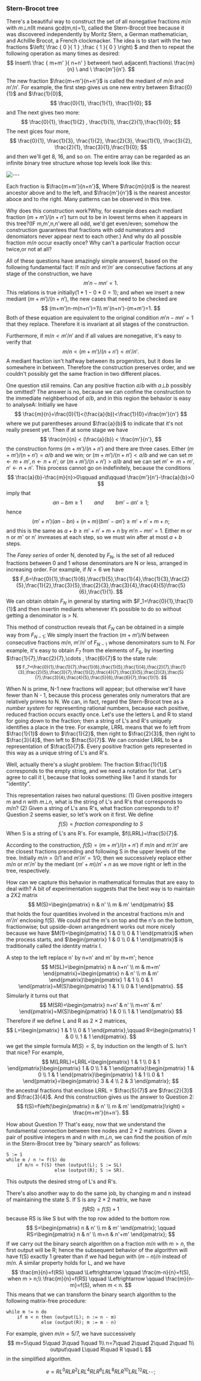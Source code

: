### Stern-Brocot tree
There's a beautiful way to construct the set of all nonegative fractions $m/n$ with $m\bot n$(It means gcd(m,n)=1), called the Stern-Brocot tree because it was discovered independently by Moritz Stern, a German mathematician, and Achillle Brocot, a French clockmacker. The idea is to start with the two fractions $\left( \frac { 0 }{ 1 } ,\frac { 1 }{ 0 }  \right) $ and then to repeat the following operation as many times as desired:
$$
Insert\ \frac { m+m' }{ n+n' }  between\ two\ adjacent\ fractions\ \frac{m}{n} \ and \ \frac{m'}{n'}.
$$

The new fraction $\frac{m+m'}{n+n'}$ is called the mediant of $m/n$ and $m'/n'$. For example, the first step gives us one new entry between $\frac{0}{1}$ and $\frac{1}{0}$,
$$
\frac{0}{1}, \frac{1}{1}, \frac{1}{0};
$$
and The next gives two more:
$$
\frac{0}{1}, \frac{1}{2} , \frac{1}{1}, \frac{2}{1},\frac{1}{0};
$$
The next gices four more,
$$
\frac{0}{1}, \frac{1}{3}, \frac{1}{2}, \frac{2}{3}, \frac{1}{1}, \frac{3}{2}, \frac{2}{1}, \frac{3}{1},\frac{1}{0};
$$
and then we'll get 8, 16, and so on. The entire array can be regarded as an infinite binary tree structure whose top levels look like this:

![---](http://upload.wikimedia.org/wikipedia/commons/thumb/3/37/SternBrocotTree.svg/500px-SternBrocotTree.svg.png)

Each fraction is $\frac{m+m'}{n+n'}$, Where $\frac{m}{n}$ is the nearest ancestor above and to the left, and $\frac{m'}{n'}$ is the nearest ancestor aboce and to rhe right. Many patterns can be observed in this tree.

Why does this construction work?Why, for example does each mediant fraction $(m+m')/(n+n')$ turn out to be in lowest terms when it appears in this tree?(IF m,m',n,n'were all odd, we'd get even/even; somehow the construction guarantees that fractions with odd numerators and denomiators never appear next to each other.) And why do all possible fraction $m/n$ occur exactly once? Why can't a particular fraction occur twice,or not at all?

All of these questions have amazingly simple answers1, based on the following fundamental fact: If $m/n$ and $m'/n'$ are consecutive factions at any stage of the construction, we have
$$
m'n-mn'=1.
$$
This relations is true initially($1*1-0*0=1$); and when we insert a new mediant $(m+m')/(n+n')$, the new cases that need to be checked are
$$
(m+m')n-m(n+n')=1\\
m'(n+n')-(m+m')=1.
$$
Both of these equation are equivalent to the original condition $m'n-mn'=1$ that they replace. Therefore it is invariant at all stages of the construction.

Furthermore, if $m/n<m'/n'$ and if all values are nonegative, it's easy to verify that
$$
m/n<(m+m')/(n+n')<m'/n'.
$$
A mediant fraction isn't halfway between its progenitors, but it does lie somewhere in between. Therefore the construction preserves order, and we couldn't possibly get the same fraction in two different places.

One question stiil remains. Can any positive fraction $a/b$ with $a\bot b$ possibly be omitted? The answer is no, because we can confine the construction to the immediate neighberhood of $a/b$, and in this region the behavior is easy to analyseA: Initially we have
$$
\frac{m}{n}=\frac{0}{1}<(\frac{a}{b})<\frac{1}{0}=\frac{m'}{n'}
$$
where we put parentheses around $\frac{a}{b}$ to indicate that it's not really present yet. Then if at some stage we have
$$
\frac{m}{n} < (\frac{a}{b}) < \frac{m'}{n'},
$$
the construction forms $(m+m')/(n+n')$ and there are three cases. Either $(m+m')/(n+n')=a/b$ and we win; or $(m+m')/(n+n')<a/b$ and we can set $m\leftarrow m+m', n\leftarrow n+n'$; or $(m+m')/(n+n')>a/b$ and we can set $m'\leftarrow m+m', n'\leftarrow n+n'$. This process cannot go on indefinitely, because the conditions
$$
\frac{a}{b}-\frac{m}{n}>0\qquad and\qquad \frac{m'}{n'}-\frac{a}{b}>0 
$$
imply that 
$$
an-bm\ge 1\qquad and \qquad bm'-an'\ge 1;
$$
hence
$$
(m'+n')(an-bn)+(n+m)(bm'-an')\ge m'+n'+m+n;
$$
and this is the same as $a+b\ge m'+n'+m+n$ by $m'n-mn'=1$. Either m or n or m' or n' invreases at each step, so we must win after at most $a+b$ steps.

The <em>Farey series</em> of order N, denoted by $F_N$, is the set of all reduced fractions between 0 and 1 whose denominators are N or less, arranged in increasing order. For example, if $N=6$ we have
$$
F_6=\frac{0}{1},\frac{1}{6},\frac{1}{5},\frac{1}{4},\frac{1}{3},\frac{2}{5},\frac{1}{2},\frac{3}{5},\frac{2}{3},\frac{3}{4},\frac{4}{5}\frac{5}{6},\frac{1}{1}.
$$
We can obtain obtain $F_N$ in general by starting with $F_1=\frac{0}{1},\frac{1}{1}$ and then insertin mediants whenever it’s possible to do so without getting a denominator is > N.

This method of construction reveals that $F_N$ can be obtained in a simple way from $F_{N-1}$; We simply insert the fraction $(m+m')/N$ between consecutive fractions $m/n$, $m'/n'$ of $F_{N-1}$ whose denominators sum to N. For example, it's easy to obtain $F_7$ from the elements of $F_6$, by inserting $\frac{1}{7},\frac{2}{7},\cdots , \frac{6}{7}$ to the state rule:
<small>
$$
F_7=\frac{0}{1},\frac{1}{7},\frac{1}{6},\frac{1}{5},\frac{1}{4},\frac{2}{7},\frac{1}{3},\frac{2}{5},\frac{3}{7},\frac{1}{2},\frac{4}{7},\frac{3}{5},\frac{2}{3},\frac{5}{7},\frac{3}{4},\frac{4}{5},\frac{5}{6},\frac{6}{7},\frac{1}{1}.
$$
</small>

When N is prime, N-1 new fractions will appear; but otherwise we'll have fewer than N - 1, because this process generates only numerators that are relatively primes to N.
We can, in fact, regard the Stern-Brocot tree as a <em>number system</em> for representing rational numbers, because each positive, reduced fraction occurs exactly once. Let's use the letters L and R to stand for going down to the fraction; then a string of L's and R's uniquely identifies a place in the tree. For example, LRRL means that we fo left from $\frac{1}{1}$ down to $\frac{1}{2}$, then right to $\frac{2}{3}$, then right to $\frac{3}{4}$, then left to $\frac{5}{7}$. We can consider LRRL to be a representation of $\frac{5}{7}$. Every positive fraction gets represented in this way as a unique string of L's and R's.

Well, actually there's a slught problem: The fraction $\frac{1}{1}$ corresponds to the empty string, and we need a notation for that. Let's agree to call it I, because that looks something like 1 and it stands for "identity".

This representation raises two natural questions: (1) Given positive integers m and n with $m\bot n$, what is the string of L's and R's that corresponds to $m/n$? (2) Given a string of L's ans R's, what  fraction corresponds to it? Question 2 seems easier, so let's work on it first. We define
$$
f(S)=fraction\ corresponding\  to\ S
$$
When S is a string of L's ans R's. For example, $f(LRRL)=\frac{5}{7}$.

According to the construction, $f(S)=(m+m')/(n+n')$ if $m/n$ and $m'/n'$ are the closest fractions preceding and following S in the upper levels of the tree. Initially $m/n=0/1$ and $m'/n'=1/0$; then we successively replace either $m/n$ or $m'/n'$ by the mediant $(m'+m)/{n'+n}$ as we move right or left in the tree, respectively.

How can we capture this behavior in mathematical formulas that are easy to deal with? A bit of experimentation suggests that the best way is to maintain a 2X2 matrix
$$
M(S)=\begin{pmatrix} n & n' \\ m & m' \end{pmatrix}
$$
that holds the four quantities involved in the ancestral fractions $m/n$ and $m'/n'$ enclosing f(S). We could put the m's on top and the n's on the bottom, fractionwise; but upside-down arrangedment works out more nicely because we have $M(1)=\begin{pmatrix} 1 & 0 \\ 0 & 1 \end{pmatrix}$ when the process starts, and $\begin{pmatrix} 1 & 0 \\ 0 & 1 \end{pmatrix}$ is traditionally called the identity matrix I.

A step to the left replace n' by n+n' and m' by m+m'; hence
$$
M(SL)=\begin{pmatrix} n & n+n' \\ m & m+m' \end{pmatrix}=\begin{pmatrix} n & n' \\ m & m' \end{pmatrix}\begin{pmatrix} 1 & 1 \\ 0 & 1 \end{pmatrix}=M(S)\begin{pmatrix} 1 & 1 \\ 0 & 1 \end{pmatrix}.
$$
Simularly it turns out that
$$
M(SR)=\begin{pmatrix} n+n' & n' \\ m+m' & m' \end{pmatrix}=M(S)\begin{pmatrix} 1 & 0 \\ 1 & 1 \end{pmatrix}
$$
Therefore if we define L and R as $2\times 2$ matrices,
$$
L=\begin{pmatrix} 1 & 1 \\ 0 & 1 \end{pmatrix},\qquad R=\begin{pmatrix} 1 & 0 \\ 1 & 1 \end{pmatrix}.
$$
we get the simple formula $M(S)=S$, by induction on the length of S. Isn't that nice? For example,
$$
M(LRRL)=LRRL=\begin{pmatrix} 1 & 1 \\ 0 & 1 \end{pmatrix}\begin{pmatrix} 1 & 0 \\ 1 & 1 \end{pmatrix}\begin{pmatrix} 1 & 0 \\ 1 & 1 \end{pmatrix}\begin{pmatrix} 1 & 1 \\ 0 & 1 \end{pmatrix}=\begin{pmatrix} 3 & 4 \\ 2 & 3 \end{pmatrix};
$$
the ancestral fractions that enclose LRRL = $\frac{5}{7}$ are $\frac{2}{3}$ and $\frac{3}{4}$. And this construction gives  us the answer to Question 2:
$$
f(S)=f\left(\begin{pmatrix} n & n' \\ m & m' \end{pmatrix}\right) = \frac{m+m'}{n+n'}.
$$

How about Question 1? That's easy, now that we understand the fundamental connection between tree nodes and $2\times 2$ matrices. Given a pair of positive integers m and n with $m\bot n$, we can find the position of $m/n$ in the Stern-Brocot tree by "binary search" as follows:
```
S := 1
while m / n != f(S) do
    if m/n < f(S) then (output(L); S := SL)
                  else (output(R); S := SR).
```
This outputs the desired strng of L's and R's.

There's also another way to do the same job, by changing m and n instead of maintaining the state S. If S is any $2\times 2$ matrix, we have
$$
f(RS)=f(S)+1
$$
because RS is like S but with the top row added to the bottom row.
$$
S=\begin{pmatrix} n & n' \\ m & m' \end{pmatrix}; \qquad RS=\begin{pmatrix} n & n' \\ m+n & n'+m' \end{pmatrix};
$$
If we carry out the binary search algorithm on a fraction $m/n$ with $m>n$, the first output will be R; hence the subsequent behavior of the algorithm will have f(S) exactly 1 greater than if we had begun with $(m-n)/n$ instead of $m/n$. A similar property holds for L, and we have
$$
\frac{m}{n}=f(RS) \qquad \Leftrightarrow \qquad \frac{m-n}{n}=f(S), when m > n;\\
\frac{m}{n}=f(RS) \qquad \Leftrightarrow \qquad \frac{m}{n-m}=f(S), when m < n.
$$
This means that we can transform the binary search algorithm to the following matrix-free procedure:
```
while m != n do
    if m < n then (output(L); n := n - m)
             else (output(R); m := m - n)
```
For example, given $m/n=5/7$, we have successively 
$$
m=5\quad 5\quad 3\quad 1\quad 1\\
n=7\quad 2\quad 2\quad 2\quad 1\\
output\quad L\quad R\quad R \quad L
$$
in the simplified algorithm.

$$
e=RL^0RLR^2LRL^4RLR^6LRL^8RLR^{10}LRL^{12}RL\cdots;
$$

